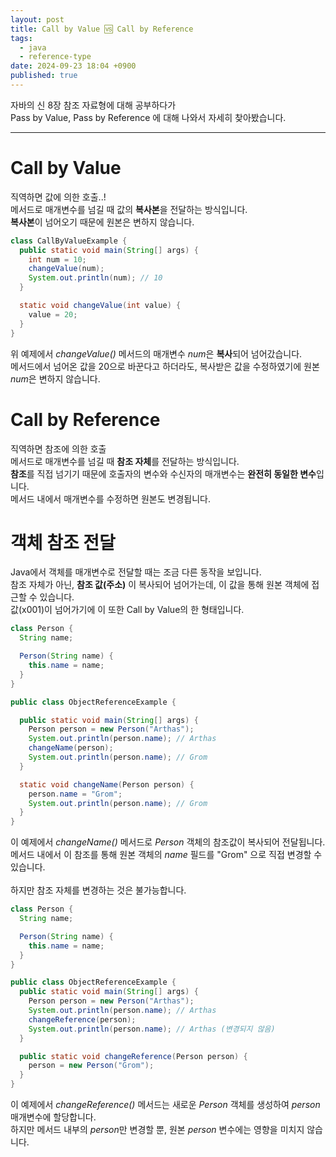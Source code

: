 ```yaml
---
layout: post
title: Call by Value 🆚 Call by Reference
tags:
  - java
  - reference-type
date: 2024-09-23 18:04 +0900
published: true
---
```


자바의 신 8장 참조 자료형에 대해 공부하다가 <br />
Pass by Value, Pass by Reference 에 대해 나와서 자세히 찾아봤습니다.

<hr />

# Call by Value

직역하면 값에 의한 호출..! <br />
메서드로 매개변수를 넘길 때 값의 **복사본**을 전달하는 방식입니다. <br />
**복사본**이 넘어오기 때문에 원본은 변하지 않습니다.

```java
class CallByValueExample {
  public static void main(String[] args) {
    int num = 10;
    changeValue(num);
    System.out.println(num); // 10
  }

  static void changeValue(int value) {
    value = 20;
  }
}
```

위 예제에서 *changeValue()* 메서드의 매개변수 *num*은 **복사**되어 넘어갔습니다. <br />
메서드에서 넘어온 값을 20으로 바꾼다고 하더라도, 복사받은 값을 수정하였기에 원본 *num*은 변하지 않습니다. <br />

# Call by Reference

직역하면 참조에 의한 호출 <br />
메서드로 매개변수를 넘길 때 **참조 자체**를 전달하는 방식입니다. <br />
**참조**를 직접 넘기기 때문에 호출자의 변수와 수신자의 매개변수는 **완전히 동일한 변수**입니다. <br />
메서드 내에서 매개변수를 수정하면 원본도 변경됩니다.

# 객체 참조 전달

Java에서 객체를 매개변수로 전달할 때는 조금 다른 동작을 보입니다. <br />
참조 자체가 아닌, **참조 값(주소)** 이 복사되어 넘어가는데, 이 값을 통해 원본 객체에 접근할 수 있습니다. <br />
값(x001)이 넘어가기에 이 또한 Call by Value의 한 형태입니다.

```java
class Person {
  String name;

  Person(String name) {
    this.name = name;
  }
}

public class ObjectReferenceExample {

  public static void main(String[] args) {
    Person person = new Person("Arthas");
    System.out.println(person.name); // Arthas
    changeName(person);
    System.out.println(person.name); // Grom
  }

  static void changeName(Person person) {
    person.name = "Grom";
    System.out.println(person.name); // Grom
  }
}
```

이 예제에서 *changeName()* 메서드로 *Person* 객체의 참조값이 복사되어 전달됩니다. <br />
메서드 내에서 이 참조를 통해 원본 객체의 *name* 필드를 "Grom" 으로 직접 변경할 수 있습니다. <br />
<br />
하지만 참조 자체를 변경하는 것은 불가능합니다.

```java
class Person {
  String name;

  Person(String name) {
    this.name = name;
  }
}

public class ObjectReferenceExample {
  public static void main(String[] args) {
    Person person = new Person("Arthas");
    System.out.println(person.name); // Arthas
    changeReference(person);
    System.out.println(person.name); // Arthas (변경되지 않음)
  }

  public static void changeReference(Person person) {
    person = new Person("Grom");
  }
}
```
이 예제에서 *changeReference()* 메서드는 새로운 *Person* 객체를 생성하여 *person* 매개변수에 할당합니다. <br />
하지만 메서드 내부의 *person*만 변경할 뿐, 원본 *person* 변수에는 영향을 미치지 않습니다.
